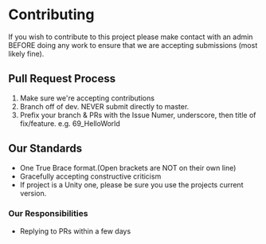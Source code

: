 # Contributing

If you wish to contribute to this project please make contact with an admin BEFORE doing any work 
to ensure that we are accepting submissions (most likely fine). 

## Pull Request Process

1.  Make sure we're accepting contributions
2.  Branch off of dev. NEVER submit directly to master.
3.  Prefix your branch & PRs with the Issue Numer, underscore, then title of fix/feature. e.g. 69_HelloWorld

## Our Standards

*   One True Brace format.(Open brackets are NOT on their own line)
*   Gracefully accepting constructive criticism
*   If project is a Unity one, please be sure you use the projects current version.

### Our Responsibilities

*   Replying to PRs within a few days